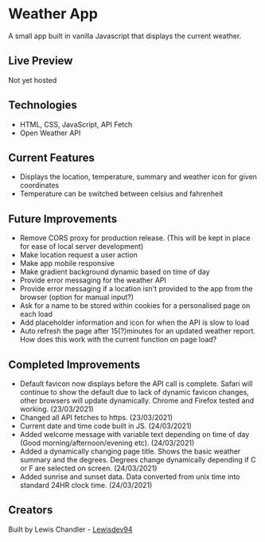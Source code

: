 # Weather App

A small app built in vanilla Javascript that displays the current weather.

## Live Preview

Not yet hosted

## Technologies

- HTML, CSS, JavaScript, API Fetch
- Open Weather API

## Current Features

- Displays the location, temperature, summary and weather icon for given coordinates
- Temperature can be switched between celsius and fahrenheit

## Future Improvements

- Remove CORS proxy for production release. (This will be kept in place for ease of local server development)
- Make location request a user action 
- Make app mobile responsive
- Make gradient background dynamic based on time of day
- Provide error messaging for the weather API
- Provide error messaging if a location isn't provided to the app from the browser (option for manual input?)
- Ask for a name to be stored within cookies for a personalised page on each load
- Add placeholder information and icon for when the API is slow to load
- Auto refresh the page after 15(?)minutes for an updated weather report. How does this work with the current function on page load?



## Completed Improvements

- Default favicon now displays before the API call is complete. Safari will continue to show the default due to lack of dynamic favicon changes, other browsers will update dynamically. Chrome and Firefox tested and working. (23/03/2021)
- Changed all API fetches to https. (23/03/2021)
- Current date and time code built in JS. (24/03/2021)
- Added welcome message with variable text depending on time of day (Good morning/afternoon/evening etc). (24/03/2021)
- Added a dynamically changing page title. Shows the basic weather summary and the degrees. Degrees change dynamically depending if C or F are selected on screen. (24/03/2021)
- Added sunrise and sunset data. Data converted from unix time into standard 24HR clock time. (24/03/2021)

## Creators

Built by Lewis Chandler - [Lewisdev94](https://github.com/Lewisdev94)
